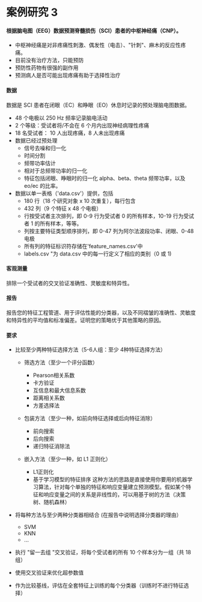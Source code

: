 # 案例研究 3

#### 根据脑电图（EEG）数据预测脊髓损伤（SCI）患者的中枢神经痛（CNP）。

* 中枢神经痛是对非疼痛性刺激、偶发性（电击）、"针刺"、麻木的反应性疼痛。
* 目前没有治疗方法，只能预防
* 预防性药物有很强的副作用
* 预测病人是否可能出现疼痛有助于选择性治疗

#### 数据
数据是 SCI 患者在闭眼（EC）和睁眼（EO）休息时记录的预处理脑电图数据。
* 48 个电极以 250 Hz 频率记录脑电活动 
* 2 个等级：受试者将/不会在 6 个月内出现神经病理性疼痛
* 18 名受试者： 10 人出现疼痛，8 人未出现疼痛
* 数据已经过预处理
  * 信号去噪和归一化
  * 时间分割
  * 频带功率估计
  * 相对于总频带功率的归一化
  * 特征包括闭眼、睁眼时的归一化 alpha、beta、theta 频带功率，以及 eo/ec 的比率。
* 数据以单一表格（'data.csv'）提供，包括 
  * 180 行（18 个研究对象 x 10 次重复），每行包含
  * 432 列（9 个特征 x 48 个电极）
  * 行按受试者主次排列，即 0-9 行为受试者 0 的所有样本，10-19 行为受试者 1 的所有样本，等等。
  * 列按主要特征类型顺序排列，即 0-47 列为阿尔法波段功率、闭眼、0-48 电极
  * 所有列的特征标识符存储在'feature_names.csv'中
  * labels.csv "为 data.csv 中的每一行定义了相应的类别（0 或 1)

#### 客观测量
排除一个受试者的交叉验证准确性、灵敏度和特异性。

#### 报告
报告您的特征工程管道、用于评估性能的分类器，以及不同褶皱的准确性、灵敏度和特异性的平均值和标准偏差。证明您的策略优于其他策略的原因。

#### 要求

  * 比较至少两种特征选择方法（5-6人组：至少 4种特征选择方法）
    - 筛选方法（至少一个评分函数）
        - Pearson相关系数
        - 卡方验证
        - 互信息和最大信息系数
        - 距离相关系数
        - 方差选择法 
      
    - 包装方法（至少一种，如前向特征选择或后向特征消除）
      - 前向搜索
      - 后向搜索
      - 递归特征消除法
      
    - 嵌入方法（至少一种，如 L1 正则化）
      - L1正则化
      - 基于学习模型的特征排序 这种方法的思路是直接使用你要用的机器学习算法，针对每个单独的特征和响应变量建立预测模型。假如某个特征和响应变量之间的关系是非线性的，可以用基于树的方法（决策树、随机森林）
    
 * 将每种方法与至少两种分类器相结合 
   (在报告中说明选择分类器的理由）
    - SVM
    - KNN
    - ...
  * 执行 "留一去组 "交叉验证，将每个受试者的所有 10 个样本分为一组（共 18 组）
  * 使用交叉验证来优化超参数值
  * 作为比较基线，评估在全套特征上训练的每个分类器（训练时不进行特征选择）